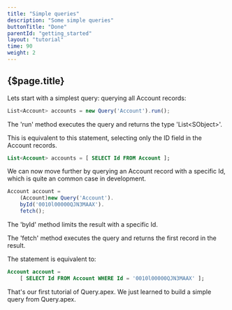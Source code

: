 ```yaml
---
title: "Simple queries"
description: "Some simple queries"
buttonTitle: "Done"
parentId: "getting_started"
layout: "tutorial"
time: 90
weight: 2
---
```


## {$page.title}

Lets start with a simplest query: querying all Account records:

```javascript
List<Account> accounts = new Query('Account').run();
```

The 'run' method executes the query and returns the type 'List&lt;SObject&gt;'.

This is equivalent to this statement, selecting only the ID field in the
Account records.

```sql
List<Account> accounts = [ SELECT Id FROM Account ];
```

We can now move further by querying an Account record with a specific Id,
which is quite an common case in development.

```javascript
Account account =
    (Account)new Query('Account').
    byId('0010l00000QJN3MAAX').
    fetch();
```

The 'byId' method limits the result with a specific Id.

The 'fetch' method executes the query and returns the first record in the result.

The statement is equivalent to:

```sql
Account account =
    [ SELECT Id FROM Account WHERE Id = '0010l00000QJN3MAAX' ];
```

That's our first tutorial of Query.apex. We just learned to build a simple query
from Query.apex.

